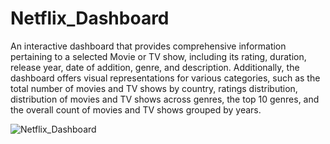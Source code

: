 # Netflix_Dashboard

An interactive dashboard that provides comprehensive information pertaining to a selected Movie or TV show, including its rating, duration, release year, date of addition, genre, and description. Additionally, the dashboard offers visual representations for various categories, such as the total number of movies and TV shows by country, ratings distribution, distribution of movies and TV shows across genres, the top 10 genres, and the overall count of movies and TV shows grouped by years.

![Netflix_Dashboard](https://github.com/archishmanSingha/Netflix_Dashboard/assets/123219771/a85e348b-930a-4b34-91e1-c6fb66b4436e)
